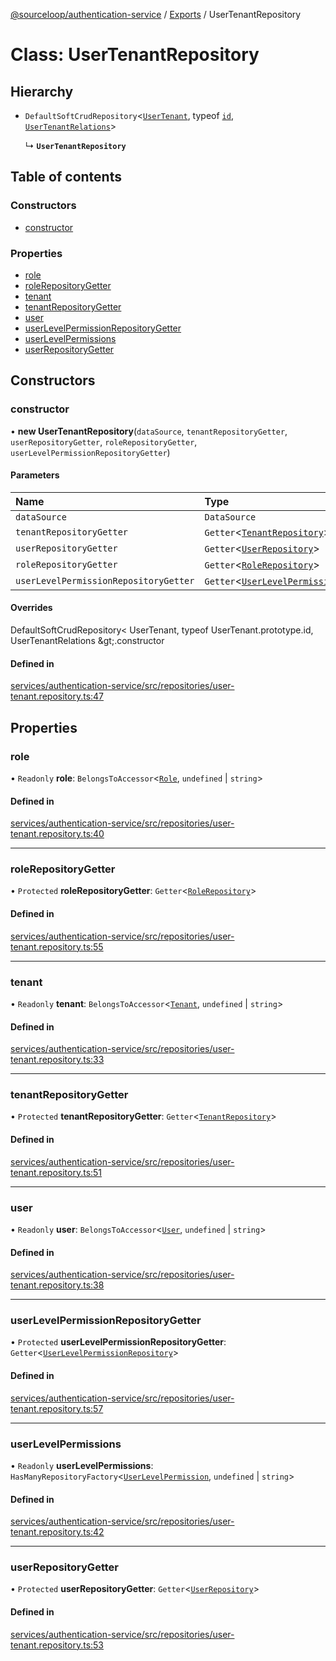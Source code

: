 [@sourceloop/authentication-service](../README.md) / [Exports](../modules.md) / UserTenantRepository

# Class: UserTenantRepository

## Hierarchy

- `DefaultSoftCrudRepository`<[`UserTenant`](UserTenant.md), typeof [`id`](UserTenant.md#id), [`UserTenantRelations`](../interfaces/UserTenantRelations.md)\>

  ↳ **`UserTenantRepository`**

## Table of contents

### Constructors

- [constructor](UserTenantRepository.md#constructor)

### Properties

- [role](UserTenantRepository.md#role)
- [roleRepositoryGetter](UserTenantRepository.md#rolerepositorygetter)
- [tenant](UserTenantRepository.md#tenant)
- [tenantRepositoryGetter](UserTenantRepository.md#tenantrepositorygetter)
- [user](UserTenantRepository.md#user)
- [userLevelPermissionRepositoryGetter](UserTenantRepository.md#userlevelpermissionrepositorygetter)
- [userLevelPermissions](UserTenantRepository.md#userlevelpermissions)
- [userRepositoryGetter](UserTenantRepository.md#userrepositorygetter)

## Constructors

### constructor

• **new UserTenantRepository**(`dataSource`, `tenantRepositoryGetter`, `userRepositoryGetter`, `roleRepositoryGetter`, `userLevelPermissionRepositoryGetter`)

#### Parameters

| Name | Type |
| :------ | :------ |
| `dataSource` | `DataSource` |
| `tenantRepositoryGetter` | `Getter`<[`TenantRepository`](TenantRepository.md)\> |
| `userRepositoryGetter` | `Getter`<[`UserRepository`](UserRepository.md)\> |
| `roleRepositoryGetter` | `Getter`<[`RoleRepository`](RoleRepository.md)\> |
| `userLevelPermissionRepositoryGetter` | `Getter`<[`UserLevelPermissionRepository`](UserLevelPermissionRepository.md)\> |

#### Overrides

DefaultSoftCrudRepository&lt;
  UserTenant,
  typeof UserTenant.prototype.id,
  UserTenantRelations
\&gt;.constructor

#### Defined in

[services/authentication-service/src/repositories/user-tenant.repository.ts:47](https://github.com/sourcefuse/loopback4-microservice-catalog/blob/00e854d46/services/authentication-service/src/repositories/user-tenant.repository.ts#L47)

## Properties

### role

• `Readonly` **role**: `BelongsToAccessor`<[`Role`](Role.md), `undefined` \| `string`\>

#### Defined in

[services/authentication-service/src/repositories/user-tenant.repository.ts:40](https://github.com/sourcefuse/loopback4-microservice-catalog/blob/00e854d46/services/authentication-service/src/repositories/user-tenant.repository.ts#L40)

___

### roleRepositoryGetter

• `Protected` **roleRepositoryGetter**: `Getter`<[`RoleRepository`](RoleRepository.md)\>

#### Defined in

[services/authentication-service/src/repositories/user-tenant.repository.ts:55](https://github.com/sourcefuse/loopback4-microservice-catalog/blob/00e854d46/services/authentication-service/src/repositories/user-tenant.repository.ts#L55)

___

### tenant

• `Readonly` **tenant**: `BelongsToAccessor`<[`Tenant`](Tenant.md), `undefined` \| `string`\>

#### Defined in

[services/authentication-service/src/repositories/user-tenant.repository.ts:33](https://github.com/sourcefuse/loopback4-microservice-catalog/blob/00e854d46/services/authentication-service/src/repositories/user-tenant.repository.ts#L33)

___

### tenantRepositoryGetter

• `Protected` **tenantRepositoryGetter**: `Getter`<[`TenantRepository`](TenantRepository.md)\>

#### Defined in

[services/authentication-service/src/repositories/user-tenant.repository.ts:51](https://github.com/sourcefuse/loopback4-microservice-catalog/blob/00e854d46/services/authentication-service/src/repositories/user-tenant.repository.ts#L51)

___

### user

• `Readonly` **user**: `BelongsToAccessor`<[`User`](User.md), `undefined` \| `string`\>

#### Defined in

[services/authentication-service/src/repositories/user-tenant.repository.ts:38](https://github.com/sourcefuse/loopback4-microservice-catalog/blob/00e854d46/services/authentication-service/src/repositories/user-tenant.repository.ts#L38)

___

### userLevelPermissionRepositoryGetter

• `Protected` **userLevelPermissionRepositoryGetter**: `Getter`<[`UserLevelPermissionRepository`](UserLevelPermissionRepository.md)\>

#### Defined in

[services/authentication-service/src/repositories/user-tenant.repository.ts:57](https://github.com/sourcefuse/loopback4-microservice-catalog/blob/00e854d46/services/authentication-service/src/repositories/user-tenant.repository.ts#L57)

___

### userLevelPermissions

• `Readonly` **userLevelPermissions**: `HasManyRepositoryFactory`<[`UserLevelPermission`](UserLevelPermission.md), `undefined` \| `string`\>

#### Defined in

[services/authentication-service/src/repositories/user-tenant.repository.ts:42](https://github.com/sourcefuse/loopback4-microservice-catalog/blob/00e854d46/services/authentication-service/src/repositories/user-tenant.repository.ts#L42)

___

### userRepositoryGetter

• `Protected` **userRepositoryGetter**: `Getter`<[`UserRepository`](UserRepository.md)\>

#### Defined in

[services/authentication-service/src/repositories/user-tenant.repository.ts:53](https://github.com/sourcefuse/loopback4-microservice-catalog/blob/00e854d46/services/authentication-service/src/repositories/user-tenant.repository.ts#L53)
